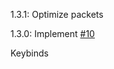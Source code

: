 1.3.1:
Optimize packets

1.3.0:
Implement [#10](https://github.com/Christofmeg/FastEntityTransfer/issues/10)

Keybinds